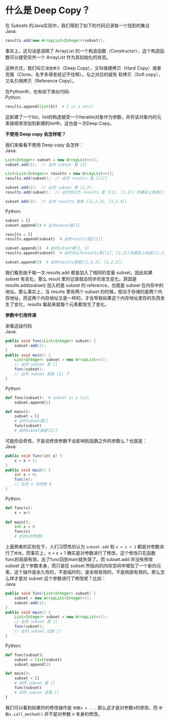 # 什么是 Deep Copy？

在 Subsets 的Java实现中，我们用到了如下的代码记录每一个找到的集合\
Java:

```java
results.add(new ArrayList<Integer>(subset));
```

事实上，这句话是调用了 ArrayList 的一个构造函数（Constructor），这个构造函数可以接受另外一个 ArrayList 作为其初始化的状态。

这种方式，我们叫它`深度拷贝`（Deep Copy），又叫做硬拷贝（Hard Copy）或者克隆（Clone，名字多得老纸记不住啊）。与之对应的就有 软拷贝（Soft copy），又名引用拷贝（Reference Copy）。

在Python中，也有如下类似代码:\
Python:

```python
results.append(list(S))  # S is a set()
```

这新建了一个list，list的构造接受一个Iterable对象作为参数，并将该对象内的元素按顺序添加到新建的list中。这也是一次Deep Copy。

**不使用 Deep copy 会怎样呢？**

我们来看看不使用 Deep copy 会怎样：\
Java:

```java
List<Integer> subset = new ArrayList<>();
subset.add(1);  // 此时 subset 是 [1]

List<List<Integer>> results = new ArrayList<>();
results.add(subset);  // 此时 results 是 [[1]]

subset.add(2);  // 此时 subset 是 [1,2]
results.add(subset);  // 此时你以为 results 是 [[1], [1,2]] 而事实上他是[[1,2], [1,2]]

subset.add(3);  // 此时 results 里是 [[1,2,3], [1,2,3]]
```

Python:

```python
subset = []
subset.append(1) # 此时subset是[1]

results = []
results.append(subset)  # 此时results是[[1]]

subset.append(2)  # 此时subset是[1, 2]
results.append(subset)  # 此时你以为results是[[1], [1,2]]而事实上他是[[1,2], [1,2]]

subset.append(3)  # 此时results里是[[1,2,3], [1,2,3]]
```

我们看到由于每一次 results.add 都是加入了相同的变量 subset，因此如果 subset 有变化，那么 result 里的记录就会同步的发生变化。原因是 results.add(subset) 加入的是 subset 的 reference，也就是 subset 在内存中的地址。那么事实上，当 results 里有两个 subset 的时候，相当于存储的是两个内存地址，而这两个内存地址又是一样的，才会导致如果这个内存地址里存的东西发生了变化，results 看起来就每个元素都发生了变化。

**参数中引用传递**

来看这段代码\
Java:

```java
public void func(List<Integer> subset) {
    subset.add(1);
}
public void main() {
    List<Integer> subset = new ArrayList<>();
    // 此时 subset 是 []
    func(subset);
    // 此时 subset 就是 [1] 了
}
```

Python:

```python
def func(subset):  # subset is a list
    subset.append(1)

def main():
    subset = []
    # 此时subset是[]
    func(subset)
    # 此时subset就是[1]了
```

可能你会奇怪，不是说修改参数不会影响到函数之外的参数么？也就是：\
Java:

```java
public void func(int x) {
    x = x + 1;
}
public void main() {
    int x = 0;
    func(x);
    // 此时 x 仍然是 0
}
```

Python:

```python
def func(x):
    x = x+1
		
def main():
    int x = 0
    func(x)
    # 此时x仍然是0
```

上面两者的区别在于，人们习惯性的认为 `subset.add` 和 `x = x + 1` 都是对参数进行了`修改`。而事实上，x = x + 1 确实是对参数进行了修改，这个修改只在函数func的局部有效，出了func回到main就失效了。而 subset.add 并没有修改 subset 这个参数本身，而只是在 subset 所指向的内存空间中增加了一个新的元素，这个操作是永久性的，不是临时的，是全局有效的，不是局部有效的。那么怎么样才是对 subset 这个参数进行了修改呢？比如：\
Java:

```java
public void func(List<Integer> subset) {
    subset = new ArrayList<Integer>();
    subset.add(1);
}
public void main() {
    List<Integer> subset = new ArrayList<>();
    // 此时 subset 是 []
    func(subset);
    // 此时 subset 还是 []
}
```

Python:

```python
def func(subset):
    subset = list(subset)
    subset.append(1)

def main():
    subset = []
    # 此时 subset 是 []
    func(subset)
    # 此时 subset 还是 []
}
```

我们可以看到如果你的修改操作是 `参数x = ...` 那么这才是对参数x的修改，而 `参数x.call_method()` 并不是对参数 x 本身的修改。
